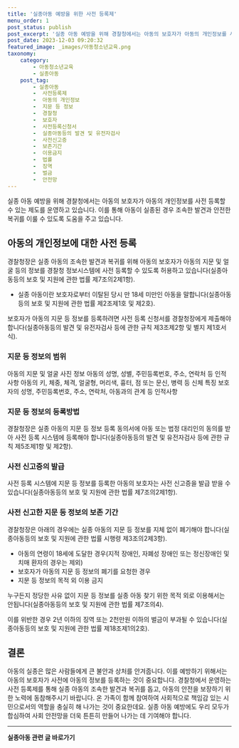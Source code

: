 ```yaml
---
title: '실종아동 예방을 위한 사전 등록제'
menu_order: 1
post_status: publish
post_excerpt: '실종 아동 예방을 위해 경찰청에서는 아동의 보호자가 아동의 개인정보를 사전 등록할 수 있는 제도를 운영하고 있습니다. 이를 통해 아동이 실종된 경우 조속한 발견과 안전한 복귀를 이룰 수 있도록 도움을 주고 있습니다.'
post_date: 2023-12-03 09:20:32
featured_image: _images/아동청소년교육.png
taxonomy:
    category:
        - 아동청소년교육
        - 실종아동
    post_tag:
        - 실종아동
        -  사전등록제
        -  아동의 개인정보
        -  지문 등 정보
        -  경찰청
        -  보호자
        -  사전등록신청서
        -  실종아동등의 발견 및 유전자검사
        -  사전신고증
        -  보존기간
        -  이용금지
        -  법률
        -  징역
        -  벌금
        -  안전망
---
```



실종 아동 예방을 위해 경찰청에서는 아동의 보호자가 아동의 개인정보를 사전 등록할 수 있는 제도를 운영하고 있습니다. 이를 통해 아동이 실종된 경우 조속한 발견과 안전한 복귀를 이룰 수 있도록 도움을 주고 있습니다.

## 아동의 개인정보에 대한 사전 등록

경찰청장은 실종 아동의 조속한 발견과 복귀를 위해 아동의 보호자가 아동의 지문 및 얼굴 등의 정보를 경찰청 정보시스템에 사전 등록할 수 있도록 허용하고 있습니다(실종아동등의 보호 및 지원에 관한 법률 제7조의2제1항).

* 실종 아동이란 보호자로부터 이탈된 당시 만 18세 미만인 아동을 말합니다(실종아동등의 보호 및 지원에 관한 법률 제2조제1호 및 제2호).

보호자가 아동의 지문 등 정보를 등록하려면 사전 등록 신청서를 경찰청장에게 제출해야 합니다(실종아동등의 발견 및 유전자검사 등에 관한 규칙 제3조제2항 및 별지 제1호서식).

### 지문 등 정보의 범위

아동의 지문 및 얼굴 사진 정보
아동의 성명, 성별, 주민등록번호, 주소, 연락처 등 인적 사항
아동의 키, 체중, 체격, 얼굴형, 머리색, 흉터, 점 또는 문신, 병력 등 신체 특징
보호자의 성명, 주민등록번호, 주소, 연락처, 아동과의 관계 등 인적사항


### 지문 등 정보의 등록방법

경찰청장은 실종 아동의 지문 등 정보 등록 동의서에 아동 또는 법정 대리인의 동의를 받아 사전 등록 시스템에 등록해야 합니다(실종아동등의 발견 및 유전자검사 등에 관한 규칙 제5조제1항 및 제2항).

### 사전 신고증의 발급

사전 등록 시스템에 지문 등 정보를 등록한 아동의 보호자는 사전 신고증을 발급 받을 수 있습니다(실종아동등의 보호 및 지원에 관한 법률 제7조의2제1항).

### 사전 신고한 지문 등 정보의 보존 기간

경찰청장은 아래의 경우에는 실종 아동의 지문 등 정보를 지체 없이 폐기해야 합니다(실종아동등의 보호 및 지원에 관한 법률 시행령 제3조의2제3항).

- 아동의 연령이 18세에 도달한 경우(지적 장애인, 자폐성 장애인 또는 정신장애인 및 치매 환자의 경우는 제외)
- 보호자가 아동의 지문 등 정보의 폐기를 요청한 경우
- 지문 등 정보의 목적 외 이용 금지

누구든지 정당한 사유 없이 지문 등 정보를 실종 아동 찾기 위한 목적 외로 이용해서는 안됩니다(실종아동등의 보호 및 지원에 관한 법률 제7조의4).

이를 위반한 경우 2년 이하의 징역 또는 2천만원 이하의 벌금이 부과될 수 있습니다(실종아동등의 보호 및 지원에 관한 법률 제18조제1의2호).

## 결론

아동의 실종은 많은 사람들에게 큰 불안과 상처를 안겨줍니다. 이를 예방하기 위해서는 아동의 보호자가 사전에 아동의 정보를 등록하는 것이 중요합니다. 경찰청에서 운영하는 사전 등록제를 통해 실종 아동의 조속한 발견과 복귀를 돕고, 아동의 안전을 보장하기 위한 노력에 동참해주시기 바랍니다. 온 가족이 함께 참여하여 사회적으로 책임감 있는 시민으로서의 역할을 충실히 해 나가는 것이 중요한데요. 실종 아동 예방에도 우리 모두가 합심하여 사회 안전망을 더욱 튼튼히 만들어 나가는 데 기여해야 합니다.
<!-- wp:separator -->
<hr class="wp-block-separator has-alpha-channel-opacity"/>
<!-- /wp:separator -->

<!-- wp:group {"backgroundColor":"base","layout":{"type":"constrained"}} -->
<div class="wp-block-group has-base-background-color has-background"><!-- wp:paragraph {"align":"center","fontSize":"medium"} -->
<p class="has-text-align-center has-large-font-size"><strong>실종아동 관련 글 바로가기</strong></p>
<!-- /wp:paragraph -->


<!-- wp:latest-posts
{"categories":[{"id":31420,"count":19,"description":"","link":"https://uknowlaw.com/category/%ec%8b%a4%ec%a2%85%ec%95%84%eb%8f%99/","name":"실종아동","slug":"실종아동","taxonomy":"category","parent":0,"meta":[],"_links":{"self":[{"href":"https://uknowlaw.com/wp-json/wp/v2/categories/31420"}],"collection":[{"href":"https://uknowlaw.com/wp-json/wp/v2/categories"}],"about":[{"href":"https://uknowlaw.com/wp-json/wp/v2/taxonomies/category"}],"wp:post_type":[{"href":"https://uknowlaw.com/wp-json/wp/v2/posts?categories=31420"}],"curies":[{"name":"wp","href":"https://api.w.org/{rel}","templated":true}]}}],"postsToShow":100,"excerptLength":28,"postLayout":"grid","columns":2,"featuredImageAlign":"left","featuredImageSizeSlug":"large","fontSize":"small"} /--></div>
<!-- /wp:group -->